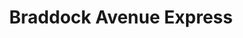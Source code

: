 ---
title: "Braddock Avenue Express"
url: /pittsburgh/braddock-avenue-express-south-braddock-avenue/
shop: Lebensmittel
---